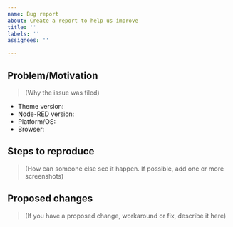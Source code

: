 ```yaml
---
name: Bug report
about: Create a report to help us improve
title: ''
labels: ''
assignees: ''

---
```


## Problem/Motivation

> (Why the issue was filed)

- Theme version:
- Node-RED version:
- Platform/OS:
- Browser:

## Steps to reproduce

> (How can someone else see it happen. If possible,
> add one or more screenshots)

## Proposed changes

> (If you have a proposed change, workaround or fix,
> describe it here)
